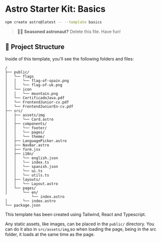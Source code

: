 # Astro Starter Kit: Basics

```sh
npm create astro@latest -- --template basics
```

> 🧑‍🚀 **Seasoned astronaut?** Delete this file. Have fun!





## 🚀 Project Structure

Inside of this template, you'll see the following folders and files:

```text
/
├── public/
│   └── flags
│   │   └── flag-of-spain.png
│   │   └── flag-of-uk.png
│   └── icon
│   │   └── mountain.png
│   └── CertificadoJava.pdf
│   └── FrontendJunior-cv.pdf
│   └── FrontendJuniorEn-cv.pdf
├── src/
│   ├── assets/img
│   │   └── Card.astro
│   ├── components/
│   │   └── footer/
│   │   └── pages/
│   │   └── theme/
│   ├── LanguagePicker.astro
│   ├── NavBar.astro
│   ├── form.jsx
│   ├── i18n/
│   │   └── english.json
│   │   └── index.ts
│   │   └── spanish.json
│   │   └── ui.ts
│   │   └── utils.ts
│   ├── layouts/
│   │   └── Layout.astro
│   └── pages/
│       └── en/
            └── index.astro
│       └── index.astro
└── package.json
```

This template has been created using Tailwind, React and Typescript.


Any static assets, like images, can be placed in the `public/` directory. You can do it also in `src/assets/img`,so when loading the page, being in the src folder, it loads at the same time as the page.